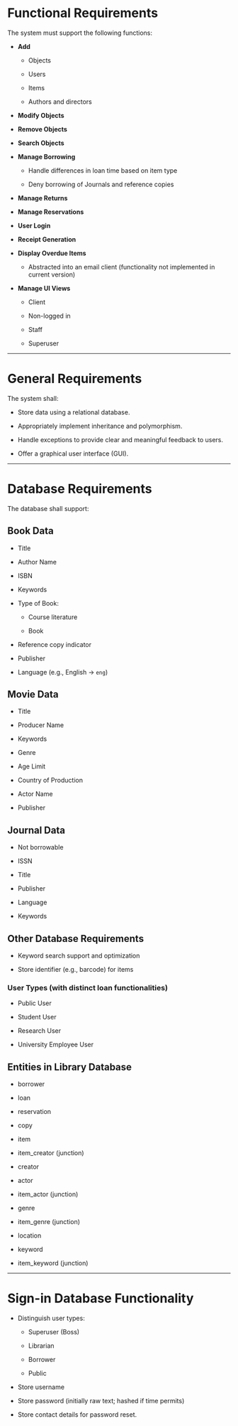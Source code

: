 # Functional Requirements

The system must support the following functions:

- **Add**
  
  - Objects
  
  - Users
  
  - Items
  
  - Authors and directors

- **Modify Objects**

- **Remove Objects**

- **Search Objects**

- **Manage Borrowing**
  
  - Handle differences in loan time based on item type
  
  - Deny borrowing of Journals and reference copies

- **Manage Returns**

- **Manage Reservations**

- **User Login**

- **Receipt Generation**

- **Display Overdue Items**
  
  - Abstracted into an email client (functionality not implemented in current version)

- **Manage UI Views**
  
  - Client
  
  - Non-logged in
  
  - Staff
  
  - Superuser

---

# General Requirements

The system shall:

- Store data using a relational database.

- Appropriately implement inheritance and polymorphism.

- Handle exceptions to provide clear and meaningful feedback to users.

- Offer a graphical user interface (GUI).

---

# Database Requirements

The database shall support:

## Book Data

- Title

- Author Name

- ISBN

- Keywords

- Type of Book:
  
  - Course literature
  
  - Book

- Reference copy indicator

- Publisher

- Language (e.g., English → `eng`)

## Movie Data

- Title

- Producer Name

- Keywords

- Genre

- Age Limit

- Country of Production

- Actor Name

- Publisher

## Journal Data

- Not borrowable

- ISSN

- Title

- Publisher

- Language

- Keywords

## Other Database Requirements

- Keyword search support and optimization

- Store identifier (e.g., barcode) for items

### User Types (with distinct loan functionalities)

- Public User

- Student User

- Research User

- University Employee User

## Entities in Library Database

- borrower 

- loan 

- reservation 

- copy 

- item 

- item_creator (junction) 

- creator 

- actor 

- item_actor (junction) 

- genre 

- item_genre (junction) 

- location 

- keyword 

- item_keyword (junction)

---

# Sign-in Database Functionality

- Distinguish user types:
  
  - Superuser (Boss)
  
  - Librarian
  
  - Borrower

  - Public

- Store username

- Store password (initially raw text; hashed if time permits)

- Store contact details for password reset.
